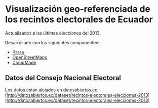 Visualización geo-referenciada de los recintos electorales de Ecuador
=====================================================================
Actualizados a las últimas elecciones del 2013.

Desarrollado con los siguientes componentes:

* [Parse](http://www.parse.com)
* [OpenStreetMaps](http://www.openstreetmaps.org)
* [CloudMade](https://www.cloudmade.com)

Datos del Consejo Nacional Electoral
------------------------------------
Los datos estan alojados en datosabiertos.ec: [http://datosabiertos.ec/dataset/recintos-electorales-elecciones-2013](http://datosabiertos.ec/dataset/recintos-electorales-elecciones-2013)
